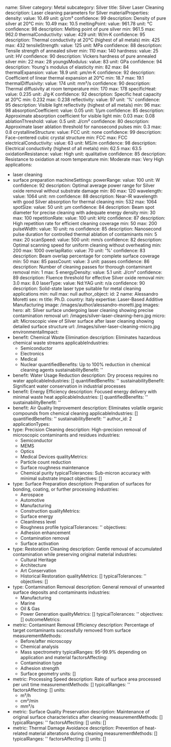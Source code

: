 name: Silver
category: Metal
subcategory: Silver
title: Silver Laser Cleaning
description: Laser cleaning parameters for Silver
materialProperties:
  density:
    value: 10.49
    unit: g/cm³
    confidence: 99
    description: Density of pure silver at 20°C
    min: 10.49
    max: 10.5
  meltingPoint:
    value: 961.78
    unit: °C
    confidence: 98
    description: Melting point of pure silver
    min: 961.5
    max: 962.0
  thermalConductivity:
    value: 429
    unit: W/m·K
    confidence: 95
    description: Thermal conductivity at 20°C (highest of all metals)
    min: 425
    max: 432
  tensileStrength:
    value: 125
    unit: MPa
    confidence: 88
    description: Tensile strength of annealed silver
    min: 110
    max: 140
  hardness:
    value: 25
    unit: HV
    confidence: 90
    description: Vickers hardness of pure annealed silver
    min: 22
    max: 28
  youngsModulus:
    value: 83
    unit: GPa
    confidence: 94
    description: Young's modulus of elasticity
    min: 82
    max: 84
  thermalExpansion:
    value: 18.9
    unit: μm/m·K
    confidence: 92
    description: Coefficient of linear thermal expansion at 20°C
    min: 18.7
    max: 19.1
  thermalDiffusivity:
    value: 174
    unit: mm²/s
    confidence: 90
    description: Thermal diffusivity at room temperature
    min: 170
    max: 178
  specificHeat:
    value: 0.235
    unit: J/g·K
    confidence: 92
    description: Specific heat capacity at 20°C
    min: 0.232
    max: 0.238
  reflectivity:
    value: 97
    unit: '%'
    confidence: 95
    description: Visible light reflectivity (highest of all metals)
    min: 96
    max: 98
  absorptionCoefficient:
    value: 0.05
    unit: 1/μm
    confidence: 85
    description: Approximate absorption coefficient for visible light
    min: 0.03
    max: 0.08
  ablationThreshold:
    value: 0.5
    unit: J/cm²
    confidence: 80
    description: Approximate laser ablation threshold for nanosecond pulses
    min: 0.3
    max: 0.8
  crystallineStructure:
    value: FCC
    unit: none
    confidence: 99
    description: Face-centered cubic crystal structure
    min: FCC
    max: FCC
  electricalConductivity:
    value: 63
    unit: MS/m
    confidence: 98
    description: Electrical conductivity (highest of all metals)
    min: 62.5
    max: 63.5
  oxidationResistance:
    value: High
    unit: qualitative
    confidence: 85
    description: Resistance to oxidation at room temperature
    min: Moderate
    max: Very High
applications:
- laser cleaning
- surface preparation
machineSettings:
  powerRange:
    value: 100
    unit: W
    confidence: 92
    description: Optimal average power range for Silver oxide removal without substrate
      damage
    min: 80
    max: 120
  wavelength:
    value: 1064
    unit: nm
    confidence: 88
    description: Near-IR wavelength with good Silver absorption for thermal cleaning
    min: 532
    max: 1064
  spotSize:
    value: 50
    unit: μm
    confidence: 84
    description: Beam spot diameter for precise cleaning with adequate energy density
    min: 30
    max: 100
  repetitionRate:
    value: 100
    unit: kHz
    confidence: 87
    description: High repetition rate for efficient cleaning coverage
    min: 50
    max: 200
  pulseWidth:
    value: 10
    unit: ns
    confidence: 85
    description: Nanosecond pulse duration for controlled thermal ablation of contaminants
    min: 5
    max: 20
  scanSpeed:
    value: 500
    unit: mm/s
    confidence: 82
    description: Optimal scanning speed for uniform cleaning without overheating
    min: 200
    max: 1000
  overlapRatio:
    value: 70
    unit: '%'
    confidence: 83
    description: Beam overlap percentage for complete surface coverage
    min: 50
    max: 85
  passCount:
    value: 3
    unit: passes
    confidence: 86
    description: Number of cleaning passes for thorough contaminant removal
    min: 1
    max: 5
  energyDensity:
    value: 5.1
    unit: J/cm²
    confidence: 89
    description: Fluence threshold for effective Silver oxide removal
    min: 3.0
    max: 8.0
  laserType:
    value: Nd:YAG
    unit: n/a
    confidence: 90
    description: Solid-state laser type suitable for metal cleaning applications
    min: null
    max: null
author_object:
  id: 2
  name: Alessandro Moretti
  sex: m
  title: Ph.D.
  country: Italy
  expertise: Laser-Based Additive Manufacturing
  image: /images/author/alessandro-moretti.jpg
images:
  hero:
    alt: Silver surface undergoing laser cleaning showing precise contamination removal
    url: /images/silver-laser-cleaning-hero.jpg
  micro:
    alt: Microscopic view of Silver surface after laser cleaning showing detailed
      surface structure
    url: /images/silver-laser-cleaning-micro.jpg
environmentalImpact:
- benefit: Chemical Waste Elimination
  description: Eliminates hazardous chemical waste streams
  applicableIndustries:
  - Semiconductor
  - Electronics
  - Medical
  - Nuclear
  quantifiedBenefits: Up to 100% reduction in chemical cleaning agents
  sustainabilityBenefit: ''
- benefit: Water Usage Reduction
  description: Dry process requires no water
  applicableIndustries: []
  quantifiedBenefits: ''
  sustainabilityBenefit: Significant water conservation in industrial processes
- benefit: Energy Efficiency
  description: Focused energy delivery with minimal waste heat
  applicableIndustries: []
  quantifiedBenefits: ''
  sustainabilityBenefit: ''
- benefit: Air Quality Improvement
  description: Eliminates volatile organic compounds from chemical cleaning
  applicableIndustries: []
  quantifiedBenefits: ''
  sustainabilityBenefit: ''
author_id: 2
applicationTypes:
- type: Precision Cleaning
  description: High-precision removal of microscopic contaminants and residues
  industries:
  - Semiconductor
  - MEMS
  - Optics
  - Medical Devices
  qualityMetrics:
  - Particle count reduction
  - Surface roughness maintenance
  - Chemical purity
  typicalTolerances: Sub-micron accuracy with minimal substrate impact
  objectives: []
- type: Surface Preparation
  description: Preparation of surfaces for bonding, coating, or further processing
  industries:
  - Aerospace
  - Automotive
  - Manufacturing
  - Construction
  qualityMetrics:
  - Surface energy
  - Cleanliness level
  - Roughness profile
  typicalTolerances: ''
  objectives:
  - Adhesion enhancement
  - Contamination removal
  - Surface activation
- type: Restoration Cleaning
  description: Gentle removal of accumulated contamination while preserving original
    material
  industries:
  - Cultural Heritage
  - Architecture
  - Art Conservation
  - Historical Restoration
  qualityMetrics: []
  typicalTolerances: ''
  objectives: []
- type: Contamination Removal
  description: General removal of unwanted surface deposits and contaminants
  industries:
  - Manufacturing
  - Marine
  - Oil & Gas
  - Power Generation
  qualityMetrics: []
  typicalTolerances: ''
  objectives: []
outcomeMetrics:
- metric: Contaminant Removal Efficiency
  description: Percentage of target contaminants successfully removed from surface
  measurementMethods:
  - Before/after microscopy
  - Chemical analysis
  - Mass spectrometry
  typicalRanges: 95-99.9% depending on application and material
  factorsAffecting:
  - Contamination type
  - Adhesion strength
  - Surface geometry
  units: []
- metric: Processing Speed
  description: Rate of surface area processed per unit time
  measurementMethods: []
  typicalRanges: ''
  factorsAffecting: []
  units:
  - m²/h
  - cm²/min
  - mm²/s
- metric: Surface Quality Preservation
  description: Maintenance of original surface characteristics after cleaning
  measurementMethods: []
  typicalRanges: ''
  factorsAffecting: []
  units: []
- metric: Thermal Damage Avoidance
  description: Prevention of heat-related material alterations during cleaning
  measurementMethods: []
  typicalRanges: ''
  factorsAffecting: []
  units: []
